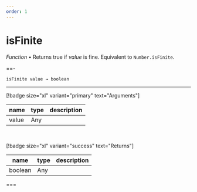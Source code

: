 ```yaml
---
order: 1
---
```

# isFinite

_Function_ &bull; Returns true if _value_ is fine. Equivalent to `Number.isFinite`.


==- <pre><code>isFinite value &rarr; boolean</code></pre>
<hr>

[!badge size="xl" variant="primary" text="Arguments"]

| name | type | description |
|------|------|-------------|
|value|Any||

<br>

[!badge size="xl" variant="success" text="Returns"]

| name | type | description |
|------|------|-------------|
|boolean|Any||



===




